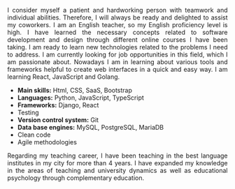<p align="justify">I consider myself a patient and hardworking person with teamwork and individual abilities. Therefore, I will always be ready and delighted to assist my coworkers. I am an English teacher, so my English proficiency level is high. I have learned the necessary concepts related to software development and design through different online courses I have been taking. I am ready to learn new technologies related to the problems I need to address.
I am currently looking for job opportunities in this field, which I am passionate about. 
Nowadays I am in learning about various tools and frameworks helpful to create web interfaces in a quick and easy way. I am learning React, JavaScript and Golang.</p>
<ul>
<li><b>Main skills:</b> Html, CSS, SaaS, Bootstrap</li>
<li><b>Languages:</b> Python, JavaScript, TypeScript</li>
<li><b>Frameworks:</b> Django, React</li>
<li>Testing</li>
<li><b>Version control system:</b> Git</li>
<li><b>Data base engines:</b> MySQL, PostgreSQL, MariaDB</li>
<li>Clean code</li>
<li>Agile methodologies</li>
</ul>

<p align="justify">Regarding my teaching career, I have been teaching in the best language institutes in my city for more than 4 years. I have expanded my knowledge in the areas of teaching and university dynamics as well as educational psychology through complementary education.</p>
